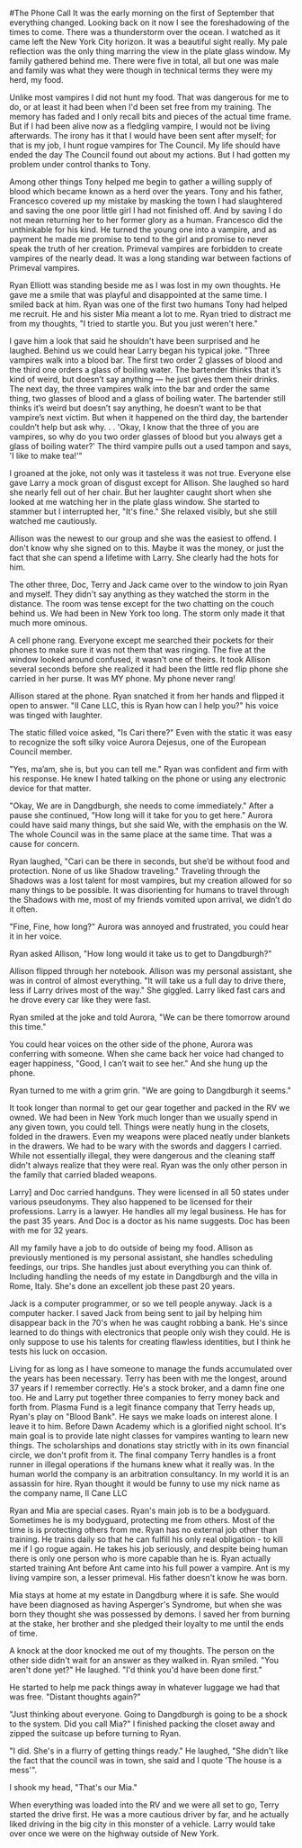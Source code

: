 #The Phone Call
It was the early morning on the first of September that everything changed. Looking back on it now I see the foreshadowing of the times to come. There was a thunderstorm over the ocean. I watched as it came left the New York City horizon. It was a beautiful sight really. My pale reflection was the only thing marring the view in the plate glass window. My family gathered behind me. There were five in total, all but one was male and family was what they were though in technical terms they were my herd, my food.

Unlike most vampires I did not hunt my food. That was dangerous for me to do, or at least it had been when I'd been set free from my training. The memory has faded and I only recall bits and pieces of the actual time frame. But if I had been alive now as a fledgling vampire, I would not be living afterwards. The irony has it that I would have been sent after myself; for that is my job, I hunt rogue vampires for The Council. My life should have ended the day The Council found out about my actions. But I had gotten my problem under control thanks to Tony.

Among other things Tony helped me begin to gather a willing supply of blood which became known as a herd over the years. Tony and his father, Francesco covered up my mistake by masking the town I had slaughtered and saving the one poor little girl I had not finished off. And by saving I do not mean returning her to her former glory as a human. Francesco did the unthinkable for his kind. He turned the young one into a vampire, and as payment he made me promise to tend to the girl and promise to never speak the truth of her creation. Primeval vampires are forbidden to create vampires of the nearly dead. It was a long standing war between factions of Primeval vampires.

Ryan Elliott was standing beside me as I was lost in my own thoughts. He gave me a smile that was playful and disappointed at the same time. I smiled back at him. Ryan was one of the first two humans Tony had helped me recruit. He and his sister Mia meant a lot to me. Ryan tried to distract me from my thoughts, "I tried to startle you. But you just weren't here."

I gave him a look that said he shouldn't have been surprised and he laughed. Behind us we could hear Larry began his typical joke. "Three vampires walk into a blood bar. The first two order 2 glasses of blood and the third one orders a glass of boiling water. The bartender thinks that it’s kind of weird, but doesn’t say anything — he just gives them their drinks. The next day, the three vampires walk into the bar and order the same thing, two glasses of blood and a glass of boiling water. The bartender still thinks it’s weird but doesn’t say anything, he doesn’t want to be that vampire’s next victim. But when it happened on the third day, the bartender couldn’t help but ask why. . . 'Okay, I know that the three of you are vampires, so why do you two order glasses of blood but you always get a glass of boiling water?' The third vampire pulls out a used tampon and says, 'I like to make tea!'"

I groaned at the joke, not only was it tasteless it was not true. Everyone else gave Larry a mock groan of disgust except for Allison. She laughed so hard she nearly fell out of her chair. But her laughter caught short when she looked at me watching her in the plate glass window. She started to stammer but I interrupted her, "It's fine." She relaxed visibly, but she still watched me cautiously.

Allison was the newest to our group and she was the easiest to offend. I don't know why she signed on to this. Maybe it was the money, or just the fact that she can spend a lifetime with Larry. She clearly had the hots for him.

The other three, Doc, Terry and Jack came over to the window to join Ryan and myself. They didn't say anything as they watched the storm in the distance. The room was tense except for the two chatting on the couch behind us. We had been in New York too long. The storm only made it that much more ominous.

A cell phone rang. Everyone except me searched their pockets for their phones to make sure it was not them that was ringing. The five at the window looked around confused, it wasn't one of theirs. It took Allison several seconds before she realized it had been the little red flip phone she carried in her purse. It was MY phone. My phone never rang!

Allison stared at the phone. Ryan snatched it from her hands and flipped it open to answer. "Il Cane LLC, this is Ryan how can I help you?" his voice was tinged with laughter.

The static filled voice asked, "Is Cari there?" Even with the static it was easy to recognize the soft silky voice Aurora Dejesus, one of the European Council member.

"Yes, ma’am, she is, but you can tell me." Ryan was confident and firm with his response. He knew I hated talking on the phone or using any electronic device for that matter.

"Okay, We are in Dangdburgh, she needs to come immediately." After a pause she continued, "How long will it take for you to get here." Aurora could have said many things, but she said We, with the emphasis on the W. The whole Council was in the same place at the same time. That was a cause for concern.

Ryan laughed, "Cari can be there in seconds, but she’d be without food and protection. None of us like Shadow traveling." Traveling through the Shadows was a lost talent for most vampires, but my creation allowed for so many things to be possible. It was disorienting for humans to travel through the Shadows with me, most of my friends vomited upon arrival, we didn’t do it often.

"Fine, Fine, how long?" Aurora was annoyed and frustrated, you could hear it in her voice.

Ryan asked Allison, "How long would it take us to get to Dangdburgh?"

Allison flipped through her notebook. Allison was my personal assistant, she was in control of almost everything. "It will take us a full day to drive there, less if Larry drives most of the way." She giggled. Larry liked fast cars and he drove every car like they were fast.

Ryan smiled at the joke and told Aurora, "We can be there tomorrow around this time."

You could hear voices on the other side of the phone, Aurora was conferring with someone. When she came back her voice had changed to eager happiness, "Good, I can’t wait to see her." And she hung up the phone.

Ryan turned to me with a grim grin. "We are going to Dangdburgh it seems."

It took longer than normal to get our gear together and packed in the RV we owned. We had been in New York much longer than we usually spend in any given town, you could tell. Things were neatly hung in the closets, folded in the drawers. Even my weapons were placed neatly under blankets in the drawers. We had to be wary with the swords and daggers I carried. While not essentially illegal, they were dangerous and the cleaning staff didn't always realize that they were real. Ryan was the only other person in the family that carried bladed weapons.

Larry] and Doc carried handguns. They were licensed in all 50 states under various pseudonyms. They also happened to be licensed for their professions. Larry is a lawyer. He handles all my legal business. He has for the past 35 years. And Doc is a doctor as his name suggests. Doc has been with me for 32 years.

All my family have a job to do outside of being my food. Allison as previously mentioned is my personal assistant, she handles scheduling feedings, our trips. She handles just about everything you can think of. Including handling the needs of my estate in Dangdburgh and the villa in Rome, Italy. She's done an excellent job these past 20 years.

Jack is a computer programmer, or so we tell people anyway. Jack is a computer hacker. I saved Jack from being sent to jail by helping him disappear back in the 70's when he was caught robbing a bank. He's since learned to do things with electronics that people only wish they could. He is only suppose to use his talents for creating flawless identities, but I think he tests his luck on occasion.

Living for as long as I have someone to manage the funds accumulated over the years has been necessary. Terry has been with me the longest, around 37 years if I remember correctly. He's a stock broker, and a damn fine one too. He and Larry put together three companies to ferry money back and forth from. Plasma Fund is a legit finance company that Terry heads up, Ryan's play on "Blood Bank". He says we make loads on interest alone. I leave it to him. Before Dawn Academy which is a glorified night school. It's main goal is to provide late night classes for vampires wanting to learn new things. The scholarships and donations stay strictly with in its own financial circle, we don't profit from it. The final company Terry handles is a front runner in illegal operations if the humans knew what it really was. In the human world the company is an arbitration consultancy. In my world it is an assassin for hire. Ryan thought it would be funny to use my nick name as the company name, Il Cane LLC

Ryan and Mia are special cases. Ryan's main job is to be a bodyguard. Sometimes he is my bodyguard, protecting me from others. Most of the time is is protecting others from me. Ryan has no external job other than training. He trains daily so that he can fulfill his only real obligation - to kill me if I go rogue again. He takes his job seriously, and despite being human there is only one person who is more capable than he is. Ryan actually started training Ant before Ant came into his full power a vampire. Ant is my living vampire son, a lesser primeval. His father doesn't know he was born.

Mia stays at home at my estate in Dangdburg where it is safe. She would have been diagnosed as having Asperger's Syndrome, but when she was born they thought she was possessed by demons. I saved her from burning at the stake, her brother and she pledged their loyalty to me until the ends of time.

A knock at the door knocked me out of my thoughts. The person on the other side didn't wait for an answer as they walked in. Ryan smiled. "You aren't done yet?" He laughed. "I'd think you'd have been done first."

He started to help me pack things away in whatever luggage we had that was free. "Distant thoughts again?"

"Just thinking about everyone. Going to Dangdburgh is going to be a shock to the system. Did you call Mia?" I finished packing the closet away and zipped the suitcase up before turning to Ryan.

"I did. She's in a flurry of getting things ready." He laughed, "She didn't like the fact that the council was in town, she said and I quote 'The house is a mess'".

I shook my head, "That's our Mia."

When everything was loaded into the RV and we were all set to go, Terry started the drive first. He was a more cautious driver by far, and he actually liked driving in the big city in this monster of a vehicle. Larry would take over once we were on the highway outside of New York. 